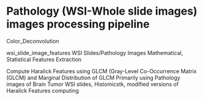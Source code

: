 # Pathology (WSI-Whole slide images) images processing pipeline
Color_Deconvolution

wsi_slide_image_features
WSI Slides/Pathology Images Mathematical, Statistical Features Extraction

Compute Haralick Features using GLCM (Gray-Level Co-Occurrence Matrix (GLCM) and Marginal Distribution of GLCM
Primarily using Pathology images of Brain Tumor WSI slides, Histomicstk, modified versions of Haralick Features computing
